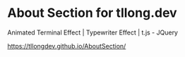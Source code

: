 # About Section for tllong.dev

Animated Terminal Effect | Typewriter Effect | t.js - JQuery

https://tllongdev.github.io/AboutSection/